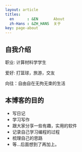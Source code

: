 ```yaml
---
layout: article
titles:
  en      : &EN       About
  zh-Hans : &ZH_HANS  关于
key: page-about
---
```


## 自我介绍
职业: 计算材料学学生

爱好: 打篮球，旅游，交友

向往：自由自在无拘无束的生活

## 本博客的目的
- 写日记
- 学习写作
- 跟大家分享一些有趣，实用的软件
- 记录自己学习编程的过程
- 梳理自己的思路
- 等...后面想到了再加上。

